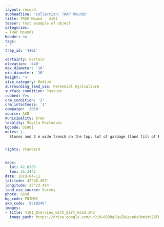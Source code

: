```yaml
---
layout: record
subheadline: 'Collection: TRAP Mounds'
title: TRAP Mound - 4101
teaser: Test example of object
categories:
- TRAP Mounds
header: no
tags:
- ''
trap_id: '4101'

certainty: Certain
elevation: '440'
max_diameter: '10'
min_diameter: '10'
height: '4'
size_category: Medium
surrounding_land_use: Perennial Agriculture
surface_condition: Pasture
robbed: Yes
crm_condition: '2'
crm_intactness: '1'
campaign: '2010'
source: AKB
municipality: Kran
locality: Mogila Razluovec
bgcode: DS001
notes: |-
  Stones and 3 m wide trench on the top, lot of garbage (land fill of Enina), in triangle of 3 roads.


rights: standard


maps:
  lat: 42.6285
  lon: 25.2442
date: 2018-04-11
latitude: 42°40.453'
longitude: 25°23.414'
land_use_source: Survey
photo: Good
bg_code: ENIM02
akb_code: '5510245'
images:
- title: 4101_Overview_with_Dirt_Road.JPG
  image_path: https://drive.google.com/uc?id=0B3Rg88wZDQsca0xHbm9zV25FNHc
---
```

